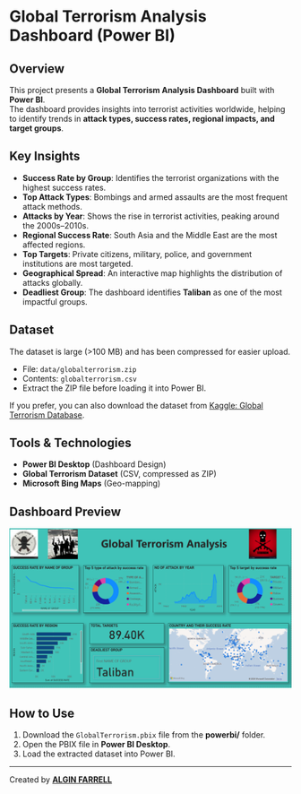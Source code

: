 # Global Terrorism Analysis Dashboard (Power BI)

## Overview
This project presents a **Global Terrorism Analysis Dashboard** built with **Power BI**.  
The dashboard provides insights into terrorist activities worldwide, helping to identify trends in **attack types, success rates, regional impacts, and target groups**.

## Key Insights
-  **Success Rate by Group**: Identifies the terrorist organizations with the highest success rates.  
-  **Top Attack Types**: Bombings and armed assaults are the most frequent attack methods.  
-  **Attacks by Year**: Shows the rise in terrorist activities, peaking around the 2000s–2010s.  
-  **Regional Success Rate**: South Asia and the Middle East are the most affected regions.  
-  **Top Targets**: Private citizens, military, police, and government institutions are most targeted.  
-  **Geographical Spread**: An interactive map highlights the distribution of attacks globally.  
-  **Deadliest Group**: The dashboard identifies **Taliban** as one of the most impactful groups.  

## Dataset
The dataset is large (>100 MB) and has been compressed for easier upload.  
-  File: `data/globalterrorism.zip`  
-  Contents: `globalterrorism.csv`  
-  Extract the ZIP file before loading it into Power BI.  

If you prefer, you can also download the dataset from [Kaggle: Global Terrorism Database](https://www.kaggle.com/START-UMD/gtd).

## Tools & Technologies
- **Power BI Desktop** (Dashboard Design)  
- **Global Terrorism Dataset** (CSV, compressed as ZIP)  
- **Microsoft Bing Maps** (Geo-mapping)  


## Dashboard Preview
![Dashboard Preview](report/Screenshot%20(28).png)

## How to Use
1. Download the `GlobalTerrorism.pbix` file from the **powerbi/** folder.   
2. Open the PBIX file in **Power BI Desktop**.  
3. Load the extracted dataset into Power BI.  
  

---
 Created by **[ALGIN FARRELL](https://www.linkedin.com/in/algin-farrell-16681432b)**  



